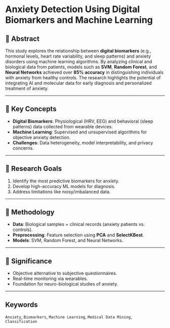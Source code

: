 # Anxiety Detection Using Digital Biomarkers and Machine Learning

## 📌 Abstract  
This study explores the relationship between **digital biomarkers** (e.g., hormonal levels, heart rate variability, and sleep patterns) and anxiety disorders using machine learning algorithms. By analyzing clinical and biological data from patients, models such as **SVM**, **Random Forest**, and **Neural Networks** achieved over **85% accuracy** in distinguishing individuals with anxiety from healthy controls. The research highlights the potential of integrating AI and molecular data for early diagnosis and personalized treatment of anxiety.

---

## 🎯 Key Concepts  
- **Digital Biomarkers**: Physiological (HRV, EEG) and behavioral (sleep patterns) data collected from wearable devices.  
- **Machine Learning**: Supervised and unsupervised algorithms for objective anxiety detection.  
- **Challenges**: Data heterogeneity, model interpretability, and privacy concerns.  

---

## 🚀 Research Goals  
1. Identify the most predictive biomarkers for anxiety.  
2. Develop high-accuracy ML models for diagnosis.  
3. Address limitations like noisy/imbalanced data.  

---

## 🔬 Methodology  
- **Data**: Biological samples + clinical records (anxiety patients vs. controls).  
- **Preprocessing**: Feature selection using **PCA** and **SelectKBest**.  
- **Models**: SVM, Random Forest, and Neural Networks.  

---

## 🌟 Significance  
- Objective alternative to subjective questionnaires.  
- Real-time monitoring via wearables.  
- Foundation for neuro-biological studies of anxiety.  

---

## Keywords  
`Anxiety`, `Biomarkers`, `Machine Learning`, `Medical Data Mining`, `Classification`  